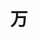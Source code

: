 ---
title: 万
description: 万
kana: まん
pronunciation: mann
tone: 平板型
type: 名词
pubDate: 2024-06-29 00:00:10
---